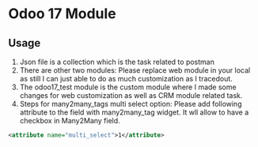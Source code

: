 # Odoo 17 Module



   ## Usage

1. Json file is a collection which is the task related to postman
2. There are other two modules: Please replace web module in your local as still I can just able to do as much customization as I tracedout.
3. The odoo17_test module is the custom module where I made some changes for web customization as well as CRM module related task.
4. Steps for many2many_tags multi select option:
   Please add following attribute to the field with many2many_tag widget. It wll allow to have a checkbox in Many2Many field.
```xml
<attribute name="multi_select">1</attribute>


